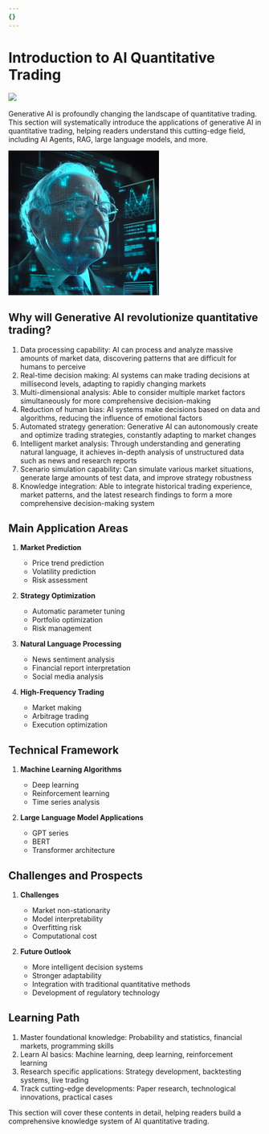 ```yaml
---
{}
---
```


# Introduction to AI Quantitative Trading

![](https://fastly.jsdelivr.net/gh/bucketio/img11@main/2024/10/21/1729466068183-23134fce-3131-4262-b18c-f378d71af4f6.gif)

Generative AI is profoundly changing the landscape of quantitative trading. This section will systematically introduce the applications of generative AI in quantitative trading, helping readers understand this cutting-edge field, including AI Agents, RAG, large language models, and more.

<img src="../asset/ai-buffett.jpeg" alt="AI Quantitative Trading" width="300"/>

## Why will Generative AI revolutionize quantitative trading?

1. Data processing capability: AI can process and analyze massive amounts of market data, discovering patterns that are difficult for humans to perceive
2. Real-time decision making: AI systems can make trading decisions at millisecond levels, adapting to rapidly changing markets
3. Multi-dimensional analysis: Able to consider multiple market factors simultaneously for more comprehensive decision-making
4. Reduction of human bias: AI systems make decisions based on data and algorithms, reducing the influence of emotional factors
5. Automated strategy generation: Generative AI can autonomously create and optimize trading strategies, constantly adapting to market changes
6. Intelligent market analysis: Through understanding and generating natural language, it achieves in-depth analysis of unstructured data such as news and research reports
7. Scenario simulation capability: Can simulate various market situations, generate large amounts of test data, and improve strategy robustness
8. Knowledge integration: Able to integrate historical trading experience, market patterns, and the latest research findings to form a more comprehensive decision-making system

## Main Application Areas

1. **Market Prediction**
   - Price trend prediction
   - Volatility prediction
   - Risk assessment

2. **Strategy Optimization**
   - Automatic parameter tuning
   - Portfolio optimization
   - Risk management

3. **Natural Language Processing**
   - News sentiment analysis
   - Financial report interpretation
   - Social media analysis

4. **High-Frequency Trading**
   - Market making
   - Arbitrage trading
   - Execution optimization

## Technical Framework

1. **Machine Learning Algorithms**
   - Deep learning
   - Reinforcement learning
   - Time series analysis

2. **Large Language Model Applications**
   - GPT series
   - BERT
   - Transformer architecture

## Challenges and Prospects

1. **Challenges**
   - Market non-stationarity
   - Model interpretability
   - Overfitting risk
   - Computational cost

2. **Future Outlook**
   - More intelligent decision systems
   - Stronger adaptability
   - Integration with traditional quantitative methods
   - Development of regulatory technology

## Learning Path

1. Master foundational knowledge: Probability and statistics, financial markets, programming skills
2. Learn AI basics: Machine learning, deep learning, reinforcement learning
3. Research specific applications: Strategy development, backtesting systems, live trading
4. Track cutting-edge developments: Paper research, technological innovations, practical cases

This section will cover these contents in detail, helping readers build a comprehensive knowledge system of AI quantitative trading.